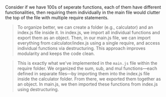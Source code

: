 Consider if we have 100s of seperate functions, each of them have different functionalities, then requiring them individually in the main file would clutter the top of the file with multiple require statements.
> To organize better, we can create a folder (e.g., calculator) and an index.js file inside it. In index.js, we import all individual functions and export them as an object. 
> Then, in our main.js file, we can import everything from calculator/index.js using a single require, and access individual functions via destructuring.
> This approach improves modularity and keeps the code clean.

> This is exactly what we've implemented in the `main.js` file within the require folder.
> We organized the sum, sub, and mul functions—each defined in separate files—by importing them into the index.js file inside the calculator folder. From there, we exported them together as an object. In main.js, we then imported these functions from index.js using destructuring.
